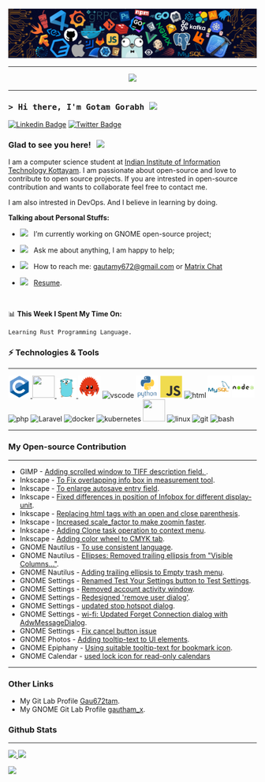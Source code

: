 

![banner.png](./images/github-banner.png)

<hr>

<p align="center">
  <img src="https://readme-typing-svg.herokuapp.com?color=0d8eceF&size=30&center=true&vCenter=true&width=550&height=70&lines=Hey+There+👋,+I'm+Gotam;+An+Open+Source+Contributor+☀;Exiceted+to+learn+DevOps">
</p>

<hr>

### <samp>&gt; Hi there, I'm Gotam Gorabh <img src="https://media.giphy.com/media/hvRJCLFzcasrR4ia7z/giphy.gif" width="25"> </samp>

[![Linkedin Badge](https://img.shields.io/badge/-LinkedIn-0e76a8?style=flat-square&logo=Linkedin&logoColor=white)](https://www.linkedin.com/in/gotam-gorabh-470848196/)
[![Twitter Badge](https://img.shields.io/badge/-Twitter-00acee?style=flat-square&logo=Twitter&logoColor=white)](https://twitter.com/GautamY05676484)

### Glad to see you here! &nbsp; ![](https://visitor-badge.glitch.me/badge?page_id=GOTAM672)

I am a computer science student at [Indian Institute of Information Technology Kottayam](https://www.iiitkottayam.ac.in/#!/home). I am passionate about open-source and love to contribute to open source projects.
If you are intrested in open-source contribution and wants to collaborate feel free to contact me.

I am also intrested in DevOps. And I believe in learning by doing.

  

**Talking about Personal Stuffs:**

- <img src="https://github.com/Gapur/Gapur/blob/main/assets/developer.gif?raw=true" width="21" />&nbsp;&nbsp; I’m currently working on GNOME open-source project;
<!--
- <img src="https://github.com/Gapur/Gapur/blob/main/assets/lightning.gif?raw=true" width="21" />&nbsp;&nbsp; I’m currently learning Data Structures and Algorithms on [leetcode](https://leetcode.com/GKassym); -->
- <img src="https://github.com/Gapur/Gapur/blob/main/assets/message.gif?raw=true" width="21" />&nbsp;&nbsp; Ask me about anything, I am happy to help;

- <img src="https://github.com/Gapur/Gapur/blob/main/assets/letterbox.gif?raw=true" width="21" />&nbsp;&nbsp; How to reach me: gautamy672@gmail.com or  [Matrix Chat](https://matrix.to/#/@gautham_x:matrix.org)
- <img src="https://github.com/Gapur/Gapur/blob/main/assets/doc.gif?raw=true" width="21" />&nbsp;&nbsp; [Resume]().

</br>

📊 **This Week I Spent My Time On:**
<!--START_SECTION:waka-->

```text
Learning Rust Programming Language.
```

<!--END_SECTION:waka-->


<h3 align="left">⚡ Technologies & Tools</h3>

<hr>
<span align="center">
<p align="left">
<a href="https://developer.mozilla.org/en-US/docs/Web/JavaScript" target="_blank" rel="noreferrer"> 
<img src="https://github.com/devicons/devicon/blob/v2.15.1/icons/c/c-original.svg" alt="c" width="45" height="45"/>
<img src="https://cdn.jsdelivr.net/gh/devicons/devicon/icons/cplusplus/cplusplus-original.svg" width="45" height="45"/>
<a href="https://golang.org" target="_blank" rel="noreferrer"> <img src="https://raw.githubusercontent.com/devicons/devicon/master/icons/go/go-original.svg" alt="go" width="40" height="40"/> </a>
 <img src="https://github.com/GOTAM672/GOTAM672/blob/master/images/pngegg.png" alt="rust" width="45" height="45"/>
<img src="https://cdn.jsdelivr.net/gh/devicons/devicon/icons/vscode/vscode-original.svg" alt="vscode" width="45" height="45"/>
<img src="https://raw.githubusercontent.com/devicons/devicon/master/icons/python/python-original-wordmark.svg" alt="python" width="45" height="45" />
<img src="https://raw.githubusercontent.com/devicons/devicon/master/icons/javascript/javascript-original.svg" alt="javascript" width="45" height="45" />
<img src="https://cdn.jsdelivr.net/gh/devicons/devicon/icons/html5/html5-original.svg" alt="html" width="45" height="45"/>
<img src="https://raw.githubusercontent.com/devicons/devicon/master/icons/mysql/mysql-original-wordmark.svg" alt="mysql" width="45" height="45" />
<img src="https://raw.githubusercontent.com/devicons/devicon/master/icons/nodejs/nodejs-original-wordmark.svg" alt="nodejs" width="45" height="45" />
<img src="https://cdn.jsdelivr.net/gh/devicons/devicon/icons/php/php-original.svg" alt="php" width="45" height="45"/>
<img src="https://cdn.jsdelivr.net/gh/devicons/devicon/icons/laravel/laravel-plain-wordmark.svg" alt="Laravel" width="45" height="45"/>
<img src="https://cdn.jsdelivr.net/gh/devicons/devicon/icons/docker/docker-original.svg" alt="docker" width="45" height="45"/>
<img src="https://cdn.jsdelivr.net/gh/devicons/devicon/icons/kubernetes/kubernetes-plain.svg" alt="kubernetes" width="45" height="45"/>
<img src="https://cdn.jsdelivr.net/gh/devicons/devicon/icons/amazonwebservices/amazonwebservices-plain-wordmark.svg" width="45" height="45"/>
<img src="https://cdn.jsdelivr.net/gh/devicons/devicon/icons/linux/linux-original.svg" alt="linux" width="45" height="45"/>       
<img src="https://cdn.jsdelivr.net/gh/devicons/devicon/icons/git/git-original.svg" alt="git" width="45" height="45"/>
<img src="https://cdn.jsdelivr.net/gh/devicons/devicon/icons/bash/bash-original.svg" alt="bash" width="45" height="45"/>
</p>
</span>

<hr>

<h3 align="left">My Open-source Contribution</h3>

<hr>

- GIMP - [Adding scrolled window to TIFF description field.
](https://gitlab.gnome.org/GNOME/gimp/-/merge_requests/745).
- Inkscape - [To Fix overlapping info box in measurement tool](https://gitlab.com/inkscape/inkscape/-/merge_requests/4728).
- Inkscape - [To enlarge autosave entry field](https://gitlab.com/inkscape/inkscape/-/merge_requests/4730).
- Inkscape - [Fixed differences in position of Infobox for different display-unit](https://gitlab.com/inkscape/inkscape/-/merge_requests/4944).
- Inkscape - [Replacing html tags with an open and close parenthesis](https://gitlab.com/inkscape/inkscape/-/merge_requests/4813).
- Inkscape - [Increased scale_factor to make zoomin faster](https://gitlab.com/inkscape/inkscape/-/merge_requests/4954).
- Inkscape - [Adding Clone task operation to context menu](https://gitlab.com/inkscape/inkscape/-/merge_requests/5050).
- Inkscape - [Adding color wheel to CMYK tab](https://gitlab.com/inkscape/inkscape/-/merge_requests/5093).
- GNOME Nautilus - [To use consistent language](https://gitlab.gnome.org/GNOME/nautilus/-/merge_requests/930).
- GNOME Nautilus - [
Ellipses: Removed trailing ellipsis from "Visible Columns…"](https://gitlab.gnome.org/GNOME/nautilus/-/merge_requests/1012).
- GNOME Nautilus - [
Adding trailing ellipsis to Empty trash menu](https://gitlab.gnome.org/GNOME/nautilus/-/merge_requests/986).
- GNOME Settings - [Renamed Test Your Settings button to Test Settings](https://gitlab.gnome.org/GNOME/gnome-control-center/-/merge_requests/1486).
- GNOME Settings - [Removed account activity window](https://gitlab.gnome.org/GNOME/gnome-control-center/-/merge_requests/1559).
- GNOME Settings - [Redesigned 'remove user dialog'](https://gitlab.gnome.org/GNOME/gnome-control-center/-/merge_requests/1584).
- GNOME Settings - [updated stop hotspot dialog](https://gitlab.gnome.org/GNOME/gnome-control-center/-/merge_requests/1622).
- GNOME Settings - [wi-fi: Updated Forget Connection dialog with AdwMessageDialog](https://gitlab.gnome.org/GNOME/gnome-control-center/-/merge_requests/1699).
- GNOME Settings - [Fix cancel button issue](https://gitlab.gnome.org/GNOME/gnome-control-center/-/merge_requests/1732)
- GNOME Photos - [Adding tooltip-text to UI elements](https://gitlab.gnome.org/GNOME/gnome-photos/-/merge_requests/260).
- GNOME Epiphany - [Using suitable tooltip-text for bookmark icon](https://gitlab.gnome.org/GNOME/epiphany/-/merge_requests/1271).
- GNOME Calendar - [used lock icon for read-only calendars](https://gitlab.gnome.org/GNOME/gnome-calendar/-/merge_requests/304)

<hr>

<h3 align="left">Other Links</h3>


- My Git Lab Profile [Gau672tam](https://gitlab.com/Gau672tam).
- My GNOME Git Lab Profile [gautham_x](https://gitlab.gnome.org/gautham_x).



<h3 align="left">Github Stats</h3>

<hr>



<a href="https://github.com/GOTAM672">
  <img height="180em" src="https://github-readme-stats.vercel.app/api/top-langs/?username=GOTAM672&layout=compact&theme=vision-friendly-dark" />
  <img height="180em" src="http://github-readme-streak-stats.herokuapp.com?user=GOTAM672&theme=dark&background=000000" />
  
  

</a>


<br>




<p align="left">
  <img src="https://capsule-render.vercel.app/api?type=waving&color=gradient&height=100&section=footer"/>
</p>





<!--
**GOTAM672/GOTAM672** is a ✨ _special_ ✨ repository because its `README.md` (this file) appears on your GitHub profile.

Here are some ideas to get you started:

- 🔭 I’m currently working on ...
- 🌱 I’m currently learning ...
- 👯 I’m looking to collaborate on ...
- 🤔 I’m looking for help with ...
- 💬 Ask me about ...
- 📫 How to reach me: ...
- 😄 Pronouns: ...
- ⚡ Fun fact: ...
-->
